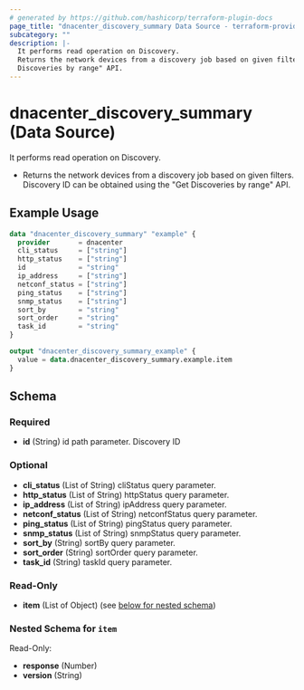 ```yaml
---
# generated by https://github.com/hashicorp/terraform-plugin-docs
page_title: "dnacenter_discovery_summary Data Source - terraform-provider-dnacenter"
subcategory: ""
description: |-
  It performs read operation on Discovery.
  Returns the network devices from a discovery job based on given filters. Discovery ID can be obtained using the "Get
  Discoveries by range" API.
---
```


# dnacenter_discovery_summary (Data Source)

It performs read operation on Discovery.

- Returns the network devices from a discovery job based on given filters. Discovery ID can be obtained using the "Get
Discoveries by range" API.

## Example Usage

```terraform
data "dnacenter_discovery_summary" "example" {
  provider       = dnacenter
  cli_status     = ["string"]
  http_status    = ["string"]
  id             = "string"
  ip_address     = ["string"]
  netconf_status = ["string"]
  ping_status    = ["string"]
  snmp_status    = ["string"]
  sort_by        = "string"
  sort_order     = "string"
  task_id        = "string"
}

output "dnacenter_discovery_summary_example" {
  value = data.dnacenter_discovery_summary.example.item
}
```

<!-- schema generated by tfplugindocs -->
## Schema

### Required

- **id** (String) id path parameter. Discovery ID

### Optional

- **cli_status** (List of String) cliStatus query parameter.
- **http_status** (List of String) httpStatus query parameter.
- **ip_address** (List of String) ipAddress query parameter.
- **netconf_status** (List of String) netconfStatus query parameter.
- **ping_status** (List of String) pingStatus query parameter.
- **snmp_status** (List of String) snmpStatus query parameter.
- **sort_by** (String) sortBy query parameter.
- **sort_order** (String) sortOrder query parameter.
- **task_id** (String) taskId query parameter.

### Read-Only

- **item** (List of Object) (see [below for nested schema](#nestedatt--item))

<a id="nestedatt--item"></a>
### Nested Schema for `item`

Read-Only:

- **response** (Number)
- **version** (String)


